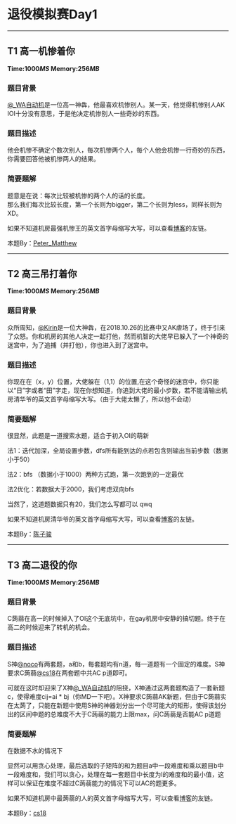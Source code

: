 ﻿# **退役模拟赛Day1**

---

## T1 高一机惨着你

**Time:$1000MS$ Memory:$256MB$**

### **题目背景**

[@_WA自动机](https://www.luogu.org/space/show?uid=48711)是一位高一神犇，他最喜欢机惨别人。某一天，他觉得机惨别人AK IOI十分没有意思，于是他决定机惨别人一些奇妙的东西。

### **题目描述**

他会机惨不确定个数次别人，每次机惨两个人，每个人他会机惨一行奇妙的东西，你需要回答他被机惨两人的结果。

### **简要题解**

题意是在说：每次比较被机惨的两个人的话的长度。  
那么我们每次比较长度，第一个长则为bigger，第二个长则为less，同样长则为XD。

如果不知道机房最强机惨王的英文首字母缩写大写，可以查看[博客](https://williampetermatthew.github.io/)的友链。

本题By：[Peter_Matthew](https://www.luogu.org/space/show?uid=59593)

---

## T2 高三吊打着你

**Time:$1000MS$ Memory:$256MB$**

### **题目背景**

众所周知，[@Kirin](https://www.luogu.org/space/show?uid=34849)是一位大神犇，在2018.10.26的比赛中又AK虐场了，终于引来了众怒。你和机房的其他人决定一起打他，然而机智的大佬早已躲入了一个神奇的迷宫中，为了追捕（并打他），你也进入到了迷宫中。

### **题目描述**

你现在在（x，y）位置，大佬躲在（1,1）的位置,在这个奇怪的迷宫中，你只能以“日”字或者“田”字走，现在你想知道，你追到大佬的最小步数，若不能请输出机房清华爷的英文首字母缩写大写。（由于大佬太懒了，所以他不会动）

### **简要题解**

很显然，此题是一道搜索水题，适合于初入OI的萌新

法1：迭代加深，全局设置步数，dfs所有能到达的点若包含则输出当前步数（数据小于50）

法2：bfs （数据小于1000）两种方式跑，第一次跑到的一定最优

法2优化：若数据大于2000，我们考虑双向bfs

当然了，这道题数据只有20，我们怎么写都可以
qwq

如果不知道机房清华爷的英文首字母缩写大写，可以查看[博客](https://williampetermatthew.github.io/)的友链。

本题By：[陈子骏](https://www.luogu.org/space/show?uid=60874)

---

## T3 高二退役的你

**Time:$1000MS$ Memory:$256MB$**

### **题目背景**

C蒟蒻在高一的时候掉入了OI这个无底坑中，在gay机房中安静的搞切题。终于在高二的时候迎来了转机的机会。

### **题目描述**

S神[@noco](https://www.luogu.org/space/show?uid=60883)有两套题，a和b，每套题均有n道，每一道题有一个固定的难度。S神要求C蒟蒻[@cs18](https://www.luogu.org/space/show?uid=59934)在两套题中共AC p道即可。

可就在这时却迎来了X神[@_WA自动机](https://www.luogu.org/space/show?uid=48711)的阻挠，X神通过这两套题构造了一套新题c，使得难度cij=ai * bj（你MD一下吧）。X神要求C蒟蒻AK新题，但由于C蒟蒻实在太蒟了，只能在新题中使用S神的神器划分出一个尽可能大的矩形，使得该划分出的区间中题的总难度不大于C蒟蒻的能力上限max，问C蒟蒻是否能AC p道题

### **简要题解**

在数据不水的情况下

显然可以用贪心处理，最后选取的子矩阵的和为题目a中一段难度和乘以题目b中一段难度和，我们可以贪心，处理在每一套题目中长度为l的难度和的最小值，这样可以保证在难度不超过C蒟蒻能力的情况下可以AC的题更多。

如果不知道机房中最蒟蒻的人的英文首字母缩写大写，可以查看[博客](https://williampetermatthew.github.io/)的友链。

本题By：[cs18](https://www.luogu.org/space/show?uid=59934)